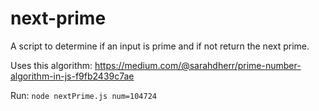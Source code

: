 # next-prime
A script to determine if an input is prime and if not return the next prime.

Uses this algorithm: https://medium.com/@sarahdherr/prime-number-algorithm-in-js-f9fb2439c7ae

Run: `node nextPrime.js num=104724`
